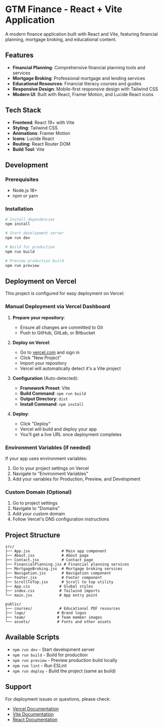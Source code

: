 # GTM Finance - React + Vite Application

A modern finance application built with React and Vite, featuring financial planning, mortgage broking, and educational content.

## Features

- **Financial Planning**: Comprehensive financial planning tools and services
- **Mortgage Broking**: Professional mortgage and lending services  
- **Educational Resources**: Financial literacy courses and guides
- **Responsive Design**: Mobile-first responsive design with Tailwind CSS
- **Modern UI**: Built with React, Framer Motion, and Lucide React icons

## Tech Stack

- **Frontend**: React 19+ with Vite
- **Styling**: Tailwind CSS
- **Animations**: Framer Motion
- **Icons**: Lucide React
- **Routing**: React Router DOM
- **Build Tool**: Vite

## Development

### Prerequisites
- Node.js 18+ 
- npm or yarn

### Installation

```bash
# Install dependencies
npm install

# Start development server
npm run dev

# Build for production
npm run build

# Preview production build
npm run preview
```

## Deployment on Vercel

This project is configured for easy deployment on Vercel:

### Manual Deployment via Vercel Dashboard

1. **Prepare your repository**:
   - Ensure all changes are committed to Git
   - Push to GitHub, GitLab, or Bitbucket

2. **Deploy on Vercel**:
   - Go to [vercel.com](https://vercel.com) and sign in
   - Click "New Project"
   - Import your repository
   - Vercel will automatically detect it's a Vite project

3. **Configuration** (Auto-detected):
   - **Framework Preset**: Vite
   - **Build Command**: `npm run build`
   - **Output Directory**: `dist`
   - **Install Command**: `npm install`

4. **Deploy**:
   - Click "Deploy"
   - Vercel will build and deploy your app
   - You'll get a live URL once deployment completes

### Environment Variables (if needed)
If your app uses environment variables:
1. Go to your project settings on Vercel
2. Navigate to "Environment Variables"
3. Add your variables for Production, Preview, and Development

### Custom Domain (Optional)
1. Go to project settings
2. Navigate to "Domains"
3. Add your custom domain
4. Follow Vercel's DNS configuration instructions

## Project Structure

```
src/
├── App.jsx              # Main app component
├── About.jsx            # About page
├── Contact.jsx          # Contact page  
├── FinancialPlanning.jsx # Financial planning services
├── MortgageBroking.jsx  # Mortgage broking services
├── Navigation.jsx       # Navigation component
├── Footer.jsx           # Footer component
├── ScrollToTop.jsx      # Scroll to top utility
├── App.css             # Global styles
├── index.css           # Tailwind imports
└── main.jsx            # App entry point

public/
├── courses/            # Educational PDF resources
├── logo/              # Brand logos
├── team/              # Team member images
└── assets/            # Fonts and other assets
```

## Available Scripts

- `npm run dev` - Start development server
- `npm run build` - Build for production
- `npm run preview` - Preview production build locally
- `npm run lint` - Run ESLint
- `npm run deploy` - Build the project (same as build)

## Support

For deployment issues or questions, please check:
- [Vercel Documentation](https://vercel.com/docs)
- [Vite Documentation](https://vitejs.dev/)
- [React Documentation](https://react.dev/)
